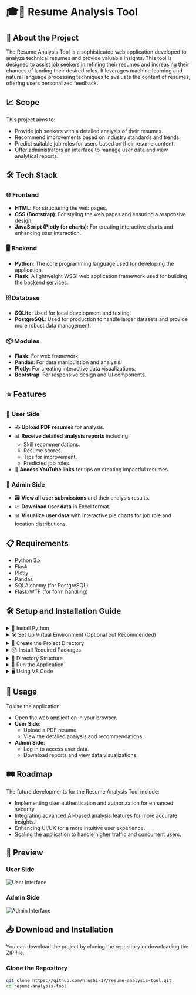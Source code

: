 # 🎓📄 Resume Analysis Tool

## 📘 About the Project
The Resume Analysis Tool is a sophisticated web application developed to analyze technical resumes and provide valuable insights. This tool is designed to assist job seekers in refining their resumes and increasing their chances of landing their desired roles. It leverages machine learning and natural language processing techniques to evaluate the content of resumes, offering users personalized feedback.

## 📈 Scope
This project aims to:
- Provide job seekers with a detailed analysis of their resumes.
- Recommend improvements based on industry standards and trends.
- Predict suitable job roles for users based on their resume content.
- Offer administrators an interface to manage user data and view analytical reports.

## 🛠️ Tech Stack

### 🌐 Frontend
- **HTML**: For structuring the web pages.
- **CSS (Bootstrap)**: For styling the web pages and ensuring a responsive design.
- **JavaScript (Plotly for charts)**: For creating interactive charts and enhancing user interaction.

### 🖥️ Backend
- **Python**: The core programming language used for developing the application.
- **Flask**: A lightweight WSGI web application framework used for building the backend services.

### 🗄️ Database
- **SQLite**: Used for local development and testing.
- **PostgreSQL**: Used for production to handle larger datasets and provide more robust data management.

### 📦 Modules
- **Flask**: For web framework.
- **Pandas**: For data manipulation and analysis.
- **Plotly**: For creating interactive data visualizations.
- **Bootstrap**: For responsive design and UI components.

## ⭐ Features

### 🔹 User Side
- 📤 **Upload PDF resumes** for analysis.
- 📊 **Receive detailed analysis reports** including:
  - Skill recommendations.
  - Resume scores.
  - Tips for improvement.
  - Predicted job roles.
- 🎥 **Access YouTube links** for tips on creating impactful resumes.

### 🔸 Admin Side
- 🗃️ **View all user submissions** and their analysis results.
- 📈 **Download user data** in Excel format.
- 📊 **Visualize user data** with interactive pie charts for job role and location distributions.

## 📋 Requirements
- Python 3.x
- Flask
- Plotly
- Pandas
- SQLAlchemy (for PostgreSQL)
- Flask-WTF (for form handling)

## 🛠️ Setup and Installation Guide

<details>
<summary>🔧 Install Python</summary>

1. Download and install Python from [python.org](https://www.python.org/).
2. Ensure Python is added to your system PATH during installation.
</details>

<details>
<summary>🛠️ Set Up Virtual Environment (Optional but Recommended)</summary>

1. Open your terminal or command prompt.
2. Navigate to the directory where you want to set up your project.
3. Run the following commands:
    ```sh
    python -m venv venv
    source venv/bin/activate # On Windows, use `venv\Scripts\activate`
    ```
</details>

<details>
<summary>📂 Create the Project Directory</summary>

1. Create a new directory for your project:
    ```sh
    mkdir resume-analysis-tool
    cd resume-analysis-tool
    ```
</details>

<details>
<summary>📦 Install Required Packages</summary>

1. In the project directory, install the necessary Python packages:
    ```sh
    pip install Flask PyPDF2 NLTK spaCy Pandas Werkzeug Jinja2
    ```
</details>

<details>
<summary>📁 Directory Structure</summary>

1. Create the following directory structure within the `resume-analysis-tool` directory:
    ```
    resume-analysis-tool/
    ├── templates/
    │   ├── index.html
    │   ├── result.html
    │   ├── admin_result.html
    ├── static/
    │   └── images/
    ├── uploads/
    │   └── # Placeholder for uploaded resumes
    ├── your data/
    │   └── user_data.csv
    ├── venv/
    ├── app.py
    ├── requirements.txt
    ├── temp_resume.pdf
    ```
2. Ensure that the `templates` directory contains your HTML templates (`index.html`, `result.html`, `admin_result.html`).
3. Place any static files like images in the `static/images` directory.
4. Store uploaded resumes in the `uploads` directory.
5. Store user data in the `your data` directory.
</details>

<details>
<summary>🚀 Run the Application</summary>

1. In the terminal, navigate to the project directory.
2. Ensure the virtual environment is activated.
3. Run the Flask application:
    ```sh
    flask run
    ```
4. Open a web browser and navigate to `http://127.0.0.1:5000`.
</details>

<details>
<summary>🖥️ Using VS Code</summary>

1. Open VS Code and the Project Folder
    - Open VS Code.
    - Open the `resume-analysis-tool` directory in VS Code.

2. Create and Activate Virtual Environment
    - Open the terminal in VS Code.
    - Create and activate the virtual environment in the terminal:
      ```sh
      python -m venv venv
      source venv/bin/activate # On Windows, use `venv\Scripts\activate`
      ```

3. Install Required Packages
    - Ensure the virtual environment is active.
    - Install the required packages using pip:
      ```sh
      pip install Flask PyPDF2 nltk spacy pandas Werkzeug
      ```

4. Run the Flask Application
    - In the VS Code terminal, run the Flask application:
      ```sh
      flask run
      ```
    - Open a web browser and navigate to `http://127.0.0.1:5000`.
</details>

## 🚀 Usage
To use the application:
- Open the web application in your browser.
- **User Side**:
  - Upload a PDF resume.
  - View the detailed analysis and recommendations.
- **Admin Side**:
  - Log in to access user data.
  - Download reports and view data visualizations.

## 🛤️ Roadmap
The future developments for the Resume Analysis Tool include:
- Implementing user authentication and authorization for enhanced security.
- Integrating advanced AI-based analysis features for more accurate insights.
- Enhancing UI/UX for a more intuitive user experience.
- Scaling the application to handle higher traffic and concurrent users.

## 📸 Preview

### User Side
![User Interface](path/to/user_interface_screenshot.png)

### Admin Side
![Admin Interface](path/to/admin_interface_screenshot.png)

## 📥 Download and Installation
You can download the project by cloning the repository or downloading the ZIP file.

### Clone the Repository
```sh
git clone https://github.com/hrushi-17/resume-analysis-tool.git
cd resume-analysis-tool
